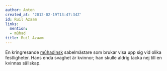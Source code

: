 ```yaml
---
author: Anton
created_at: '2012-02-19T13:47:34Z'
id: Ruil Azaam
links:
  mention:
  - mûhad
title: Ruil Azaam
---
```


En kringresande [mûhadinsk] sabelmästare som brukar visa upp sig vid olika festligheter. Hans enda
svaghet är kvinnor; han skulle aldrig tacka nej till en kvinnas sällskap.

  [mûhadinsk]: mûhad
